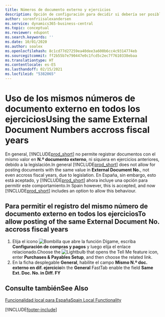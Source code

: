 ```yaml
---
title: Números de documento externo y ejercicios
description: Opción de configuración para decidir si debería ser posible reutilizar números de documento externo en los ejercicios.
author: sorenfriisalexandersen
ms.service: dynamics365-business-central
ms.topic: conceptual
ms.reviewer: edupont
ms.search.keywords: ''
ms.date: 10/01/2020
ms.author: soalex
ms.openlocfilehash: 8c1cd77d27259ea40dee3a600b6cc4c9314774eb
ms.sourcegitcommit: ff2b55b7e790447e0c1fcd5c2ec7f7610338ebaa
ms.translationtype: HT
ms.contentlocale: es-ES
ms.lasthandoff: 02/15/2021
ms.locfileid: "5382065"
---
```

# <a name="using-the-same-external-document-numbers-accross-fiscal-years"></a><span data-ttu-id="433cd-103">Uso de los mismos números de documento externo en todos los ejercicios</span><span class="sxs-lookup"><span data-stu-id="433cd-103">Using the same External Document Numbers accross fiscal years</span></span>
<span data-ttu-id="433cd-104">En general, [!INCLUDE[prod_short](../../includes/prod_short.md)] no permite registrar documentos con el mismo valor en **N.º documento externo**, ni siquiera en ejercicios anteriores, debido a la legislación.</span><span class="sxs-lookup"><span data-stu-id="433cd-104">In general [!INCLUDE[prod_short](../../includes/prod_short.md)] does not allow for posting documents with the same value in **External Document No.**, not even accross fiscal years, due to legislation.</span></span> <span data-ttu-id="433cd-105">En España, sin embargo, esto está aceptado, y [!INCLUDE[prod_short](../../includes/prod_short.md)] ahora incluye una opción para permitir este comportamiento.</span><span class="sxs-lookup"><span data-stu-id="433cd-105">In Spain however, this is accepted, and now [!INCLUDE[prod_short](../../includes/prod_short.md)] includes an option to allow this behaviour.</span></span> 

## <a name="to-allow-posting-of-the-same-external-document-no-accross-fiscal-years"></a><span data-ttu-id="433cd-106">Para permitir el registro del mismo **número de documento externo** en todos los ejercicios</span><span class="sxs-lookup"><span data-stu-id="433cd-106">To allow posting of the same **External Document No.** accross fiscal years</span></span>

1. <span data-ttu-id="433cd-107">Elija el icono ![Bombilla que abre la función Dígame](../../media/ui-search/search_small.png "Dígame qué desea hacer"), escriba **Configuración de compras y pagos** y luego elija el enlace relacionado.</span><span class="sxs-lookup"><span data-stu-id="433cd-107">Choose the ![Lightbulb that opens the Tell Me feature](../../media/ui-search/search_small.png "Tell me what you want to do") icon, enter **Purchases & Payables Setup**, and then choose the related link.</span></span>  
2. <span data-ttu-id="433cd-108">En la ficha desplegable **General**, habilite el campo **Mismo N.º doc. externo en dif. ejercicio**</span><span class="sxs-lookup"><span data-stu-id="433cd-108">In the **General** FastTab enable the field **Same Ext. Doc. No. in Diff. FY**</span></span>

## <a name="see-also"></a><span data-ttu-id="433cd-109">Consulte también</span><span class="sxs-lookup"><span data-stu-id="433cd-109">See Also</span></span>  
 [<span data-ttu-id="433cd-110">Funcionalidad local para España</span><span class="sxs-lookup"><span data-stu-id="433cd-110">Spain Local Functionality</span></span>](spain-local-functionality.md)


[!INCLUDE[footer-include](../../includes/footer-banner.md)]